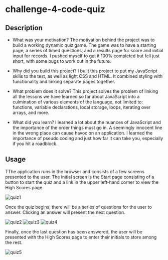 # challenge-4-code-quiz

## Description

- What was your motivation?
  The motivation behind the project was to build a working dynamic quiz game. The game was to have a starting page, a series of timed questions, and a results page for score and initial input for records. I pushed myself to get it 100% completed but fell just short, with some bugs to work out in the future.

- Why did you build this project?
  I built this project to put my JavaScript skills to the test, as well as light CSS and HTML. It combined styling with functionality and linking separate pages together.

- What problem does it solve?
  This project solves the problem of linking all the lessons we have learned so far about JavaScript into a culmination of various elements of the language, not limited to: functions, variable declarations, local storage, loops, iterating over arrays, and more.

- What did you learn?
  I learned a lot about the nuances of JavaScript and the importance of the order things must go in. A seemingly innocent line in the wrong place can cause havoc on an application.
  I learned the importance of pseudo coding and just how far it can take you, especially if you hit a roadblock.

## Usage

TThe application runs in the browser and consists of a few screens presented to the user. The initial screen is the Start page consisting of a button to start the quiz and a link in the upper left-hand corner to view the High Scores page.

![quiz1](https://user-images.githubusercontent.com/79767820/219557680-d7e4eaab-40f1-4888-8c08-dd258f5570dd.png)

Once the quiz begins, there will be a series of questions for the user to answer. Clicking an answer will present the next question.

![quiz2](https://user-images.githubusercontent.com/79767820/219557808-599efb3b-5da6-4c3d-b976-330e55082972.png)
![quiz3](https://user-images.githubusercontent.com/79767820/219557813-a62c1895-368d-4d9c-be76-83dfe9c5a454.png)
![quiz4](https://user-images.githubusercontent.com/79767820/219557824-b955e96d-0159-4864-b49c-3ac97cfc275d.png)

Finally, once the last question has been answered, the user will be presented with the High Scores page to enter their initials to store among the rest.

![quiz5](https://user-images.githubusercontent.com/79767820/219557935-f4272ee2-0d9e-41e5-a8fd-20ae96c928c4.png)
